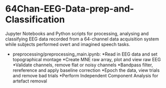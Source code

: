 # 64Chan-EEG-Data-prep-and-Classification
Jupyter Notebooks and Python scripts for processing, analysing and classifying EEG data recorded from a 64-channel data acquisition system while subjects performed overt and imagined speech tasks.

- preprocessing/preprocessing_main.ipynb: *Read in EEG data and set topographical montage 
                                          *Create MNE raw array, plot and view raw EEG
                                          *Validate channels, remove flat or noisy channels
                                          *Bandpass filter, rereference and apply baseline correction
                                          *Epoch the data, view trials and remove bad trials
                                          *Perform Independent Component Analysis for artefact removal
